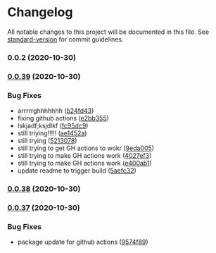 # Changelog

All notable changes to this project will be documented in this file. See [standard-version](https://github.com/conventional-changelog/standard-version) for commit guidelines.

### 0.0.2 (2020-10-30)

### [0.0.39](https://github.com/codersparks-home-assistant/sky-q-lib/compare/v0.0.38...v0.0.39) (2020-10-30)


### Bug Fixes

* arrrrrghhhhhhh ([b24fd43](https://github.com/codersparks-home-assistant/sky-q-lib/commit/b24fd43a5bbb17b7522b59fc76f25f1a879a29e8))
* fixing github actions ([e2bb355](https://github.com/codersparks-home-assistant/sky-q-lib/commit/e2bb355eb10edb202d3768ca15ac19965da1e9bc))
* lskjadf;ksjdlkf ([fc95dc9](https://github.com/codersparks-home-assistant/sky-q-lib/commit/fc95dc9a8de8987d0f4ccd6b48d1f071b22c7601))
* still triying!!!!! ([ae1452a](https://github.com/codersparks-home-assistant/sky-q-lib/commit/ae1452ae2fbcd7ef66fc51ada6e3fad537494aa9))
* still trying ([5213078](https://github.com/codersparks-home-assistant/sky-q-lib/commit/5213078e428224a9da96db15266da76ddfb240d2))
* still trying to get GH actions to wokr ([9eda005](https://github.com/codersparks-home-assistant/sky-q-lib/commit/9eda0050481adb3fdd9e5f4d403fca6a2438b5e9))
* still trying to make GH actions work ([4027ef3](https://github.com/codersparks-home-assistant/sky-q-lib/commit/4027ef3cf70c6ab22aeab0789b3c7994d0494db6))
* still trying to make GH actions work ([e400ab1](https://github.com/codersparks-home-assistant/sky-q-lib/commit/e400ab10a4d861921fbca87208b1b5565de01cd4))
* update readme to trigger build ([5aefc32](https://github.com/codersparks-home-assistant/sky-q-lib/commit/5aefc322f32f0bff1a6c719945428454a32aa48f))

### [0.0.38](https://github.com/codersparks-home-assistant/sky-q-lib/compare/v0.0.37...v0.0.38) (2020-10-30)

### [0.0.37](https://github.com/codersparks-home-assistant/sky-q-lib/compare/v0.0.36...v0.0.37) (2020-10-30)


### Bug Fixes

* package update for github actions ([9574f89](https://github.com/codersparks-home-assistant/sky-q-lib/commit/9574f89a6d631e8f2879d9b03ba1af41876db573))
